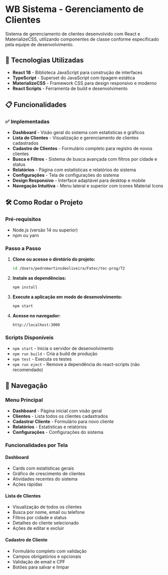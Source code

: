 # WB Sistema - Gerenciamento de Clientes

Sistema de gerenciamento de clientes desenvolvido com React e MaterializeCSS, utilizando componentes de classe conforme especificado pela equipe de desenvolvimento.

## 🚀 Tecnologias Utilizadas

- **React 18** - Biblioteca JavaScript para construção de interfaces
- **TypeScript** - Superset do JavaScript com tipagem estática
- **MaterializeCSS** - Framework CSS para design responsivo e moderno
- **React Scripts** - Ferramenta de build e desenvolvimento

## 📋 Funcionalidades

### ✅ Implementadas
- **Dashboard** - Visão geral do sistema com estatísticas e gráficos
- **Lista de Clientes** - Visualização e gerenciamento de clientes cadastrados
- **Cadastro de Clientes** - Formulário completo para registro de novos clientes
- **Busca e Filtros** - Sistema de busca avançada com filtros por cidade e status
- **Relatórios** - Página com estatísticas e relatórios do sistema
- **Configurações** - Tela de configurações do sistema
- **Design Responsivo** - Interface adaptável para desktop e mobile
- **Navegação Intuitiva** - Menu lateral e superior com ícones Material Icons

## 🛠️ Como Rodar o Projeto

### Pré-requisitos
- Node.js (versão 14 ou superior)
- npm ou yarn

### Passo a Passo

1. **Clone ou acesse o diretório do projeto:**
   ```bash
   cd /Users/pedromartinsdeoliveira/Fatec/tec-prog/T2
   ```

2. **Instale as dependências:**
   ```bash
   npm install
   ```

3. **Execute a aplicação em modo de desenvolvimento:**
   ```bash
   npm start
   ```

4. **Acesse no navegador:**
   ```
   http://localhost:3000
   ```

### Scripts Disponíveis

- `npm start` - Inicia o servidor de desenvolvimento
- `npm run build` - Cria a build de produção
- `npm test` - Executa os testes
- `npm run eject` - Remove a dependência do react-scripts (não recomendado)

## 📱 Navegação

### Menu Principal
- **Dashboard** - Página inicial com visão geral
- **Clientes** - Lista todos os clientes cadastrados
- **Cadastrar Cliente** - Formulário para novo cliente
- **Relatórios** - Estatísticas e relatórios
- **Configurações** - Configurações do sistema

### Funcionalidades por Tela

#### Dashboard
- Cards com estatísticas gerais
- Gráfico de crescimento de clientes
- Atividades recentes do sistema
- Ações rápidas

#### Lista de Clientes
- Visualização de todos os clientes
- Busca por nome, email ou telefone
- Filtros por cidade e status
- Detalhes do cliente selecionado
- Ações de editar e excluir

#### Cadastro de Cliente
- Formulário completo com validação
- Campos obrigatórios e opcionais
- Validação de email e CPF
- Botões para salvar e limpar